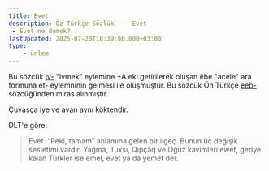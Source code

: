```yaml
---
title: Evet
description: Öz Türkçe Sözlük - - Evet 
 - Evet ne demek?
lastUpdated: 2025-07-20T10:39:00.000+03:00
type: 
    - ünlem
---
```


Bu sözcük [iv-](/sozluk/ivmek) "ivmek" eylemine +A eki getirilerek oluşan ēbe "acele" ara formuna et- eylemninin gelmesi ile oluşmuştur. Bu sözcük Ön Türkçe [eeb-](/pt/eeb-) sözcüğünden miras alınmıştır.

Çuvaşça iye ve avan aynı köktendir.

DLT'e göre:
> Evet. “Peki, tamam” anlamına gelen bir ilgeç. Bunun üç değişik sesletimi vardır. Yağma, Tuxsı, Qıpçâq ve Oğuz kavimleri ewet, geriye kalan Türkler ise emel, evet ya da yemet der.
